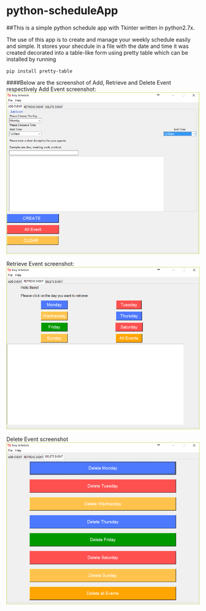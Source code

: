 # python-scheduleApp
##This is a simple python schedule app with Tkinter written in python2.7x.

The use of this app is to create and manage your weekly schedule easily and simple.
It stores your shecdule in a file with the date and
time it was created decorated into a table-like form using pretty table which can be installed by running
```
pip install pretty-table
```
####Below are the screenshot of Add, Retrieve and Delete Event respectively
Add Event screenshot: 
![alt text](addEvent.png "add event")

Retrieve Event screenshot:
![alt text](/retrieveEvent.png "retrieve event")

Delete Event screenshot
![alt text](deleteEvent.png "delete event")

